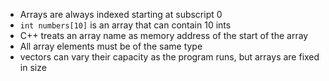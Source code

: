 * Arrays are always indexed starting at subscript 0
* `int numbers[10]` is an array that can contain 10 ints
* C++ treats an array name as memory address of the start of the array
* All array elements must be of the same type
* vectors can vary their capacity as the program runs, but arrays are fixed in size
